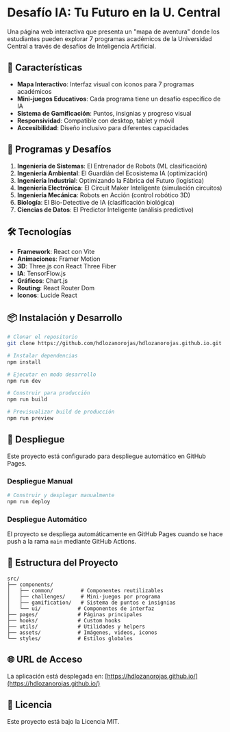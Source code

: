 # Desafío IA: Tu Futuro en la U. Central

Una página web interactiva que presenta un "mapa de aventura" donde los estudiantes pueden explorar 7 programas académicos de la Universidad Central a través de desafíos de Inteligencia Artificial.

## 🎯 Características

- **Mapa Interactivo**: Interfaz visual con íconos para 7 programas académicos
- **Mini-juegos Educativos**: Cada programa tiene un desafío específico de IA
- **Sistema de Gamificación**: Puntos, insignias y progreso visual
- **Responsividad**: Compatible con desktop, tablet y móvil
- **Accesibilidad**: Diseño inclusivo para diferentes capacidades

## 🚀 Programas y Desafíos

1. **Ingeniería de Sistemas**: El Entrenador de Robots (ML clasificación)
2. **Ingeniería Ambiental**: El Guardián del Ecosistema IA (optimización)
3. **Ingeniería Industrial**: Optimizando la Fábrica del Futuro (logística)
4. **Ingeniería Electrónica**: El Circuit Maker Inteligente (simulación circuitos)
5. **Ingeniería Mecánica**: Robots en Acción (control robótico 3D)
6. **Biología**: El Bio-Detective de IA (clasificación biológica)
7. **Ciencias de Datos**: El Predictor Inteligente (análisis predictivo)

## 🛠️ Tecnologías

- **Framework**: React con Vite
- **Animaciones**: Framer Motion
- **3D**: Three.js con React Three Fiber
- **IA**: TensorFlow.js
- **Gráficos**: Chart.js
- **Routing**: React Router Dom
- **Iconos**: Lucide React

## 📦 Instalación y Desarrollo

```bash
# Clonar el repositorio
git clone https://github.com/hdlozanorojas/hdlozanorojas.github.io.git

# Instalar dependencias
npm install

# Ejecutar en modo desarrollo
npm run dev

# Construir para producción
npm run build

# Previsualizar build de producción
npm run preview
```

## 🚀 Despliegue

Este proyecto está configurado para despliegue automático en GitHub Pages.

### Despliegue Manual
```bash
# Construir y desplegar manualmente
npm run deploy
```

### Despliegue Automático
El proyecto se despliega automáticamente en GitHub Pages cuando se hace push a la rama `main` mediante GitHub Actions.

## 📁 Estructura del Proyecto

```
src/
├── components/
│   ├── common/         # Componentes reutilizables
│   ├── challenges/     # Mini-juegos por programa
│   ├── gamification/   # Sistema de puntos e insignias
│   └── ui/            # Componentes de interfaz
├── pages/             # Páginas principales
├── hooks/             # Custom hooks
├── utils/             # Utilidades y helpers
├── assets/            # Imágenes, videos, iconos
└── styles/            # Estilos globales
```

## 🌐 URL de Acceso

La aplicación está desplegada en: [https://hdlozanorojas.github.io/](https://hdlozanorojas.github.io/)

## 📄 Licencia

Este proyecto está bajo la Licencia MIT.
